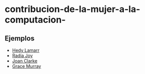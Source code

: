 # contribucion-de-la-mujer-a-la-computacion-
## Ejemplos 
- [Hedy Lamarr](hedylamarr.md.txt)
- [Radia Joy](radiajoy.md)
- [Joan Clarke](joanclarke.md)
- [Grace Murray](gracemurray.md)
